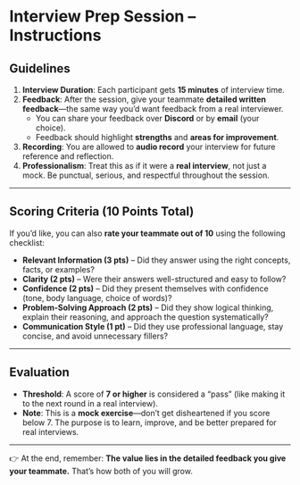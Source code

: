 # Interview Prep Session – Instructions

## Guidelines  
1. **Interview Duration**: Each participant gets **15 minutes** of interview time.  
2. **Feedback**: After the session, give your teammate **detailed written feedback**—the same way you’d want feedback from a real interviewer.  
   - You can share your feedback over **Discord** or by **email** (your choice).  
   - Feedback should highlight **strengths** and **areas for improvement**.  
3. **Recording**: You are allowed to **audio record** your interview for future reference and reflection.  
4. **Professionalism**: Treat this as if it were a **real interview**, not just a mock. Be punctual, serious, and respectful throughout the session.  

---

## Scoring Criteria (10 Points Total)  
If you’d like, you can also **rate your teammate out of 10** using the following checklist:  

- **Relevant Information (3 pts)** – Did they answer using the right concepts, facts, or examples?  
- **Clarity (2 pts)** – Were their answers well-structured and easy to follow?  
- **Confidence (2 pts)** – Did they present themselves with confidence (tone, body language, choice of words)?  
- **Problem-Solving Approach (2 pts)** – Did they show logical thinking, explain their reasoning, and approach the question systematically?  
- **Communication Style (1 pt)** – Did they use professional language, stay concise, and avoid unnecessary fillers?  

---

## Evaluation  
- **Threshold**: A score of **7 or higher** is considered a “pass” (like making it to the next round in a real interview).  
- **Note**: This is a **mock exercise**—don’t get disheartened if you score below 7. The purpose is to learn, improve, and be better prepared for real interviews.  

---

👉 At the end, remember: **The value lies in the detailed feedback you give your teammate.** That’s how both of you will grow. 